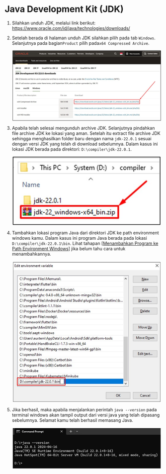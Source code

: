 # Java Development Kit (JDK)

1. Silahkan unduh JDK, melalui link berikut: https://www.oracle.com/id/java/technologies/downloads/

2. Setelah berada di halaman unduh JDK silahkan pilih pada tab `Windows`. Selanjutnya pada bagian`Product` pilih pada`x64 Compressed Archive`.

	<img style="display: block; margin: 0;" src="img/java/1.jpg"/>

3. Apabila telah selesai mengunduh archive JDK. Selanjutnya pindahkan file archive JDK ke lokasi yang aman. Setelah itu extract file archive JDK sehingga menghasilkan folder baru dengan nama `jdk-22.0.1` sesuai dengan versi JDK yang telah di download sebelumnya. Dalam kasus ini lokasi JDK berada pada direktori: `D:\compiler\jdk-22.0.1`.

	<img style="display: block; margin: 0;" src="img/java/2.jpg"/>
	
3. Tambahkan lokasi program Java dari direktori JDK ke path environment windows kamu. Dalam kasus ini program Java berada pada lokasi `D:\compiler\jdk-22.0.1\bin`. Lihat tahapan [[Menambahkan Program ke Path Environment Windows](../tutorial/windows/path-environment.md)] jika belum tahu cara untuk menambahkannya.

	<img style="display: block; margin: 0;" src="img/java/3.jpg"/>
	
4. Jika berhasil, maka apabila menjalankan perintah `java --version` pada terminal windows akan tampil output dari versi java yang telah dipasang sebelumnya. Selamat kamu telah berhasil memasang Java.

	<img style="display: block; margin: 0;" src="img/java/4.jpg"/>